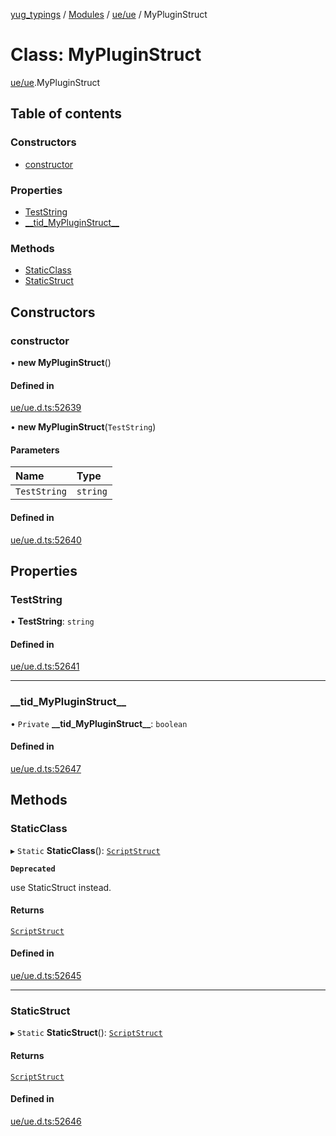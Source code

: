 [yug_typings](../README.md) / [Modules](../modules.md) / [ue/ue](../modules/ue_ue.md) / MyPluginStruct

# Class: MyPluginStruct

[ue/ue](../modules/ue_ue.md).MyPluginStruct

## Table of contents

### Constructors

- [constructor](ue_ue.MyPluginStruct.md#constructor)

### Properties

- [TestString](ue_ue.MyPluginStruct.md#teststring)
- [\_\_tid\_MyPluginStruct\_\_](ue_ue.MyPluginStruct.md#__tid_mypluginstruct__)

### Methods

- [StaticClass](ue_ue.MyPluginStruct.md#staticclass)
- [StaticStruct](ue_ue.MyPluginStruct.md#staticstruct)

## Constructors

### constructor

• **new MyPluginStruct**()

#### Defined in

[ue/ue.d.ts:52639](https://github.com/YugMetaverse/yug_typings/blob/25cad34/ue/ue.d.ts#L52639)

• **new MyPluginStruct**(`TestString`)

#### Parameters

| Name | Type |
| :------ | :------ |
| `TestString` | `string` |

#### Defined in

[ue/ue.d.ts:52640](https://github.com/YugMetaverse/yug_typings/blob/25cad34/ue/ue.d.ts#L52640)

## Properties

### TestString

• **TestString**: `string`

#### Defined in

[ue/ue.d.ts:52641](https://github.com/YugMetaverse/yug_typings/blob/25cad34/ue/ue.d.ts#L52641)

___

### \_\_tid\_MyPluginStruct\_\_

• `Private` **\_\_tid\_MyPluginStruct\_\_**: `boolean`

#### Defined in

[ue/ue.d.ts:52647](https://github.com/YugMetaverse/yug_typings/blob/25cad34/ue/ue.d.ts#L52647)

## Methods

### StaticClass

▸ `Static` **StaticClass**(): [`ScriptStruct`](ue_ue.ScriptStruct.md)

**`Deprecated`**

use StaticStruct instead.

#### Returns

[`ScriptStruct`](ue_ue.ScriptStruct.md)

#### Defined in

[ue/ue.d.ts:52645](https://github.com/YugMetaverse/yug_typings/blob/25cad34/ue/ue.d.ts#L52645)

___

### StaticStruct

▸ `Static` **StaticStruct**(): [`ScriptStruct`](ue_ue.ScriptStruct.md)

#### Returns

[`ScriptStruct`](ue_ue.ScriptStruct.md)

#### Defined in

[ue/ue.d.ts:52646](https://github.com/YugMetaverse/yug_typings/blob/25cad34/ue/ue.d.ts#L52646)
